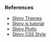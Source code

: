 
### References
  - [Shiny Themes](https://github.com/rstudio/shinythemes)
  - [Shiny js tutorial](https://github.com/daattali/shinyjs)
  - [Shiny Plotly](https://es.slideshare.net/VolkanOBANMsc/a-shiny-example-r)
  - [Shiny CSS Style](https://www.listendata.com/2018/12/javascript-shiny-r.html)

